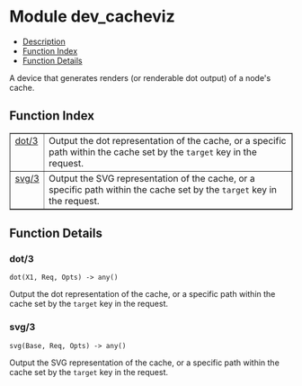 

# Module dev_cacheviz #
* [Description](#description)
* [Function Index](#index)
* [Function Details](#functions)

A device that generates renders (or renderable dot output) of a node's
cache.

<a name="index"></a>

## Function Index ##


<table width="100%" border="1" cellspacing="0" cellpadding="2" summary="function index"><tr><td valign="top"><a href="#dot-3">dot/3</a></td><td>Output the dot representation of the cache, or a specific path within
the cache set by the <code>target</code> key in the request.</td></tr><tr><td valign="top"><a href="#svg-3">svg/3</a></td><td>Output the SVG representation of the cache, or a specific path within
the cache set by the <code>target</code> key in the request.</td></tr></table>


<a name="functions"></a>

## Function Details ##

<a name="dot-3"></a>

### dot/3 ###

`dot(X1, Req, Opts) -> any()`

Output the dot representation of the cache, or a specific path within
the cache set by the `target` key in the request.

<a name="svg-3"></a>

### svg/3 ###

`svg(Base, Req, Opts) -> any()`

Output the SVG representation of the cache, or a specific path within
the cache set by the `target` key in the request.

